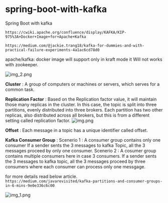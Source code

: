 # spring-boot-with-kafka
Spring Boot with kafka

```https://cwiki.apache.org/confluence/display/KAFKA/KIP-975%3A+Docker+Image+for+Apache+Kafka```

```https://medium.com/@jackie.trang18/kafka-for-dummies-and-with-practical-failure-experiments-4a1ac6cd78d0```

apache/kafka:<tag> docker image will support only in kraft mode it Will not works with zookeeper.

![img_2.png](img_2.png)


**Cluster** : A group of computers or machines or servers, which serves for a common task.

**Replication Factor** : Based on the Replication factor value, it will maintain those many replicas in the cluster. In this case, the topic is split into three partitions, evenly distributed into three brokers. Each partition has two other replicas, also distributed across all brokers, but this is from a different setting called replication factor.
![img.png](img.png)

**Offset** : Each message in a topic has a unique identifier called offset.

**Kafka Consumer Group** : 
Scenerio 1 : A consumer group contains only one consumer
    If a sender sents the 3 messages to kafka Topic, all the 3 messages proceed by only one consumer.
Scenerio 2 : A cosumer group contains multiple consumers here in case 3 consumers.
    If a sender sents the 3 messages to kafka topic, all the 3 messages proceed by three consumers where each consumer can process only one messgage.

for more details read below article.
```https://medium.com/javarevisited/kafka-partitions-and-consumer-groups-in-6-mins-9e0e336c6c00```

![img_1.png](img_1.png)